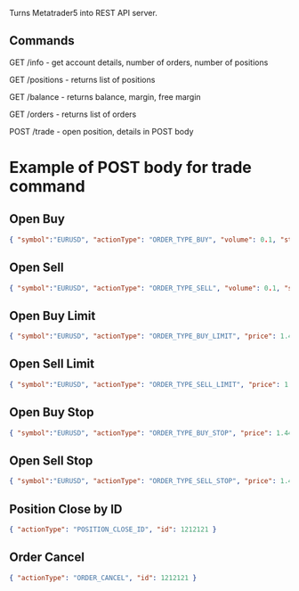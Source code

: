 Turns Metatrader5 into REST API server. 


## Commands

GET /info - get account details, number of  orders, number of positions

GET /positions - returns list of positions

GET /balance - returns balance, margin, free margin

GET /orders - returns list of orders

POST /trade - open position, details in POST body

# Example of POST body for trade command

## Open Buy
```json
{ "symbol":"EURUSD", "actionType": "ORDER_TYPE_BUY", "volume": 0.1, "stoploss": 1.3455, "takeprofit": 1.33333, "comment": "test buy"}
```

## Open Sell
```json
{ "symbol":"EURUSD", "actionType": "ORDER_TYPE_SELL", "volume": 0.1, "stoploss": 1.3455, "takeprofit": 1.33333, "comment": "test buy"}
```

## Open Buy Limit
```json
{ "symbol":"EURUSD", "actionType": "ORDER_TYPE_BUY_LIMIT", "price": 1.4444, "volume": 0.1, "stoploss": 1.3455, "takeprofit": 1.33333, "comment": "test buy limit"}
```

## Open Sell Limit
```json
{ "symbol":"EURUSD", "actionType": "ORDER_TYPE_SELL_LIMIT", "price": 1.4444, "volume": 0.1, "stoploss": 1.3455, "takeprofit": 1.33333, "comment": "test sell limit"}
```

## Open Buy Stop
```json
{ "symbol":"EURUSD", "actionType": "ORDER_TYPE_BUY_STOP", "price": 1.4444, "volume": 0.1, "stoploss": 1.3455, "takeprofit": 1.33333, "comment": "test buy stop"}
```

## Open Sell Stop
```json
{ "symbol":"EURUSD", "actionType": "ORDER_TYPE_SELL_STOP", "price": 1.4444, "volume": 0.1, "stoploss": 1.3455, "takeprofit": 1.33333, "comment": "test sell stop"}
```

## Position Close by ID
```json
{ "actionType": "POSITION_CLOSE_ID", "id": 1212121 }
```

## Order Cancel
```json
{ "actionType": "ORDER_CANCEL", "id": 1212121 }
```
